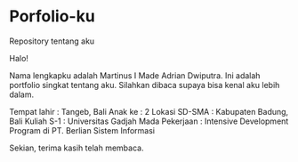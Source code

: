 # Porfolio-ku
Repository tentang aku

Halo!

Nama lengkapku adalah Martinus I Made Adrian Dwiputra. Ini adalah portfolio singkat tentang aku. Silahkan dibaca supaya bisa kenal aku lebih dalam.

Tempat lahir  : Tangeb, Bali
Anak ke       : 2
Lokasi SD-SMA : Kabupaten Badung, Bali
Kuliah S-1    : Universitas Gadjah Mada
Pekerjaan     : Intensive Development Program di PT. Berlian Sistem Informasi

Sekian, terima kasih telah membaca. 
